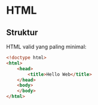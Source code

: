 # HTML

## Struktur

HTML valid yang paling minimal:

```html
<!doctype html>
<html>
    <head>
        <title>Hello Web</title>
    </head>
    <body>
    </body>
</html>
```